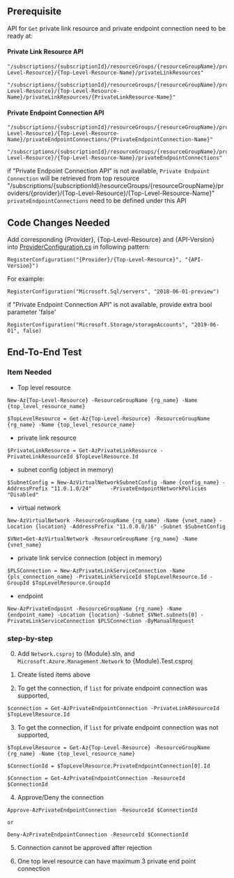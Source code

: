 ## Prerequisite
API for `Get` private link resource and private endpoint connection need to be ready at:

#### Private Link Resource API
```
"/subscriptions/{subscriptionId}/resourceGroups/{resourceGroupName}/providers/{provider}/{Top-Level-Resource}/{Top-Level-Resource-Name}/privateLinkResources"
```
```
"/subscriptions/{subscriptionId}/resourceGroups/{resourceGroupName}/providers/{provider}/{Top-Level-Resource}/{Top-Level-Resource-Name}/privateLinkResources/{PrivateLinkResource-Name}"
```

#### Private Endpoint Connection API
```
"/subscriptions/{subscriptionId}/resourceGroups/{resourceGroupName}/providers/{provider}/{Top-Level-Resource}/{Top-Level-Resource-Name}/privateEndpointConnections/{PrivateEndpointConnection-Name}"
```
```
"/subscriptions/{subscriptionId}/resourceGroups/{resourceGroupName}/providers/{provider}/{Top-Level-Resource}/{Top-Level-Resource-Name}/privateEndpointConnections"
```

if "Private Endpoint Connection API" is not available, `Private Endpoint Connection` will be retrieved from top resource
"/subscriptions/{subscriptionId}/resourceGroups/{resourceGroupName}/providers/{provider}/{Top-Level-Resource}/{Top-Level-Resource-Name}"
`privateEndpointConnections` need to be defined under this API

## Code Changes Needed
Add corresponding {Provider}, {Top-Level-Resource} and {API-Version} into [ProviderConfiguration.cs](https://github.com/Azure/azure-powershell/blob/master/src/Network/Network/PrivateLinkService/PrivateLinkServiceProvider/ProviderConfiguration.cs#L12)
in following pattern:
```
RegisterConfiguration("{Provider}/{Top-Level-Resource}", "{API-Version}")
```
For example:
```
RegisterConfiguration("Microsoft.Sql/servers", "2018-06-01-preview")
```
if "Private Endpoint Connection API" is not available, provide extra bool parameter 'false'
```
RegisterConfiguration("Microsoft.Storage/storageAccounts", "2019-06-01", false)
```

## End-To-End Test

### Item Needed

+ Top level resource
```
New-Az{Top-Level-Resource} -ResourceGroupName {rg_name} -Name {top_level_resource_name}

$TopLevelResource = Get-Az{Top-Level-Resource} -ResourceGroupName {rg_name} -Name {top_level_resource_name}
```

+ private link resource
```
$PrivateLinkResource = Get-AzPrivateLinkResource -PrivateLinkResourceId $TopLevelResource.Id
```

+ subnet config (object in memory)
```
$SubnetConfig = New-AzVirtualNetworkSubnetConfig -Name {config_name} -AddressPrefix "11.0.1.0/24"      -PrivateEndpointNetworkPolicies "Disabled"
```

+ virtual network
```
New-AzVirtualNetwork -ResourceGroupName {rg_name} -Name {vnet_name} -Location {location} -AddressPrefix "11.0.0.0/16" -Subnet $SubnetConfig

$VNet=Get-AzVirtualNetwork -ResourceGroupName {rg_name} -Name {vnet_name}
```

+ private link service connection (object in memory)
```
$PLSConnection = New-AzPrivateLinkServiceConnection -Name {pls_connection_name} -PrivateLinkServiceId $TopLevelResource.Id -GroupId $TopLevelResource.GroupId
```

+ endpoint
```
New-AzPrivateEndpoint -ResourceGroupName {rg_name} -Name {endpoint_name} -Location {location} -Subnet $VNet.subnets[0] -PrivateLinkServiceConnection $PLSConnection -ByManualRequest
```

### step-by-step
0. Add `Network.csproj` to {Module}.sln, and `Microsoft.Azure.Management.Network` to {Module}.Test.csproj

1. Create listed items above

2. To get the connection, if `list` for private endpoint connection was supported,
```
$connection = Get-AzPrivateEndpointConnection -PrivateLinkResourceId $TopLevelResource.Id
```

3. To get the connection, if `list` for private endpoint connection was not supported,
```
$TopLevelResource = Get-Az{Top-Level-Resource} -ResourceGroupName {rg_name} -Name {top_level_resource_name}

$ConnectionId = $TopLevelResource.PrivateEndpointConnection[0].Id

$Connection = Get-AzPrivateEndpointConnection -ResourceId $ConnectionId
```

4. Approve/Deny the connection
```
Approve-AzPrivateEndpointConnection -ResourceId $ConnectionId

or

Deny-AzPrivateEndpointConnection -ResourceId $ConnectionId
```

5. Connection cannot be approved after rejection

6. One top level resource can have maximum 3 private end point connection